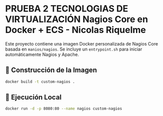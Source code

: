 #  PRUEBA 2 TECNOLOGIAS DE VIRTUALIZACIÓN Nagios Core en Docker + ECS - Nicolas Riquelme

Este proyecto contiene una imagen Docker personalizada de Nagios Core basada en `manios/nagios`. 
Se incluye un `entrypoint.sh` para iniciar automáticamente Nagios y Apache.

## 🚀 Construcción de la Imagen

```bash
docker build -t custom-nagios .
```

## 🚀 Ejecución Local

```bash
docker run -d -p 8080:80 --name nagios custom-nagios
```
